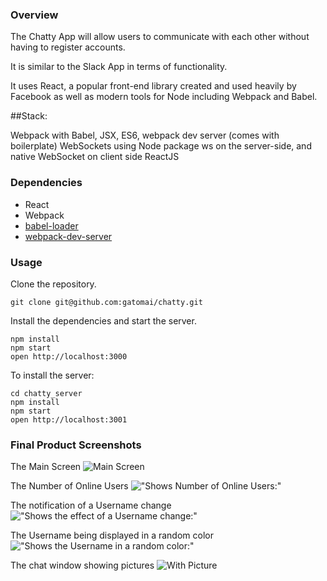 ### Overview
The Chatty App will allow users to communicate with each other without having to register accounts. 

It is similar to the Slack App in terms of functionality.

It uses React, a popular front-end library created and used heavily by Facebook as well as modern tools for Node including Webpack and Babel.

##Stack:

Webpack with Babel, JSX, ES6, webpack dev server (comes with boilerplate)
WebSockets using Node package ws on the server-side, and native WebSocket on client side
ReactJS

### Dependencies

* React
* Webpack
* [babel-loader](https://github.com/babel/babel-loader)
* [webpack-dev-server](https://github.com/webpack/webpack-dev-server)


### Usage
Clone the repository.

```
git clone git@github.com:gatomai/chatty.git
```

Install the dependencies and start the server.

```
npm install
npm start
open http://localhost:3000
```
To install the server:
```
cd chatty_server
npm install
npm start
open http://localhost:3001
```
### Final Product Screenshots
The Main Screen
![Main Screen](https://github.com/gatomai/chatty/blob/master/screenshots/MainScreen.png)

The Number of Online Users
!["Shows Number of Online Users:"](https://github.com/gatomai/chatty/blob/master/screenshots/Show-Users-Online.png)

The notification of a Username change
!["Shows the effect of a Username change:"](https://github.com/gatomai/chatty/blob/master/screenshots/Username-Change.png)

The Username being displayed in a random color
!["Shows the Username in a random color:"](https://github.com/gatomai/chatty/blob/master/screenshots/Username-RandomColor.png)

The chat window showing pictures
![With Picture](https://github.com/gatomai/chatty/blob/master/screenshots/With-Picture.png)
